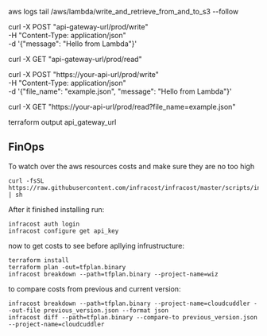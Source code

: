 aws logs tail /aws/lambda/write_and_retrieve_from_and_to_s3 --follow

curl -X POST "api-gateway-url/prod/write" \
     -H "Content-Type: application/json" \
     -d '{"message": "Hello from Lambda"}'


curl -X GET "api-gateway-url/prod/read"


curl -X POST "https://your-api-url/prod/write" \
     -H "Content-Type: application/json" \
     -d '{"file_name": "example.json", "message": "Hello from Lambda"}'

curl -X GET "https://your-api-url/prod/read?file_name=example.json"


terraform output api_gateway_url


## FinOps
To watch over the aws resources costs and make sure they are no too high

```
curl -fsSL https://raw.githubusercontent.com/infracost/infracost/master/scripts/install.sh | sh
```

After it finished installing run:
```
infracost auth login
infracost configure get api_key
```

now to get costs to see before apllying infrustructure:
```
terraform install
terraform plan -out=tfplan.binary
infracost breakdown --path=tfplan.binary --project-name=wiz
```

to compare costs from previous and current version:
```
infracost breakdown --path=tfplan.binary --project-name=cloudcuddler --out-file previous_version.json --format json
infracost diff --path=tfplan.binary --compare-to previous_version.json --project-name=cloudcuddler
```